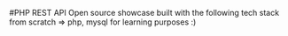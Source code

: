 #PHP REST API
Open source showcase built with the following tech stack from scratch => php, mysql for learning purposes :)
